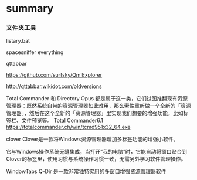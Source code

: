 # summary

### 文件夹工具
listary.bat

spacesniffer
everything


qttabbar

https://github.com/surfsky/QmlExplorer

http://qttabbar.wikidot.com/oldversions

Total Commander 和 Directory Opus 都是属于这一类，它们试图推翻现有资源管理器：既然系统自带的资源管理器如此难用，那么索性重新做一个全新的「资源管理器」，然后在这个全新的「资源管理器」里实现我们想要的增强功能，比如标签栏、文件预览等。
Total Commander6.1
https://totalcommander.ch/win/tcmd951x32_64.exe

clover
Clover是一款将Windows资源管理器增加多标签功能的增强小软件。

它与Windows操作系统无缝集成，当打开“我的电脑”时，它能自动将窗口贴合到Clover的标签里，使用习惯与系统操作习惯一致，无需另外学习软件管理操作。

WindowTabs
Q-Dir 是一款非常独特实用的多窗口增强资源管理器软件